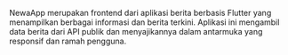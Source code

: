 NewaApp merupakan frontend dari aplikasi berita berbasis Flutter yang menampilkan berbagai informasi dan berita terkini. Aplikasi ini mengambil data berita dari API publik dan menyajikannya dalam antarmuka yang responsif dan ramah pengguna.

